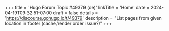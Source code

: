 +++
title = 'Hugo Forum Topic #49379 (de)'
linkTitle = 'Home'
date = 2024-04-19T09:32:51-07:00
draft = false
details = 'https://discourse.gohugo.io/t/49379'
description = "List pages from given location in footer (cache/render order issue?)"
+++

